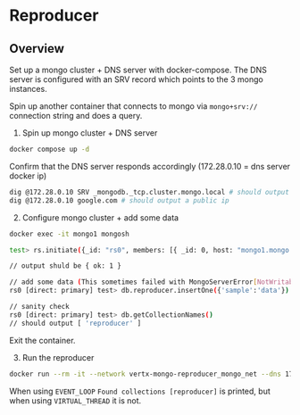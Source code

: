 # Reproducer

## Overview
Set up a mongo cluster + DNS server with docker-compose.
The DNS server is configured with an SRV record which points to the 3 mongo instances.

Spin up another container that connects to mongo via `mongo+srv://` connection string and does a query.

1. Spin up mongo cluster + DNS server
```sh
docker compose up -d
```

Confirm that the DNS server responds accordingly (172.28.0.10 = dns server docker ip)
```sh
dig @172.28.0.10 SRV _mongodb._tcp.cluster.mongo.local # should output mongo{1..3}.mongo.local
dig @172.28.0.10 google.com # should output a public ip
```

2. Configure mongo cluster + add some data
```sh
docker exec -it mongo1 mongosh

test> rs.initiate({_id: "rs0", members: [{ _id: 0, host: "mongo1.mongo.local:27017" },{ _id: 1, host: "mongo2.mongo.local:27017" },{ _id: 2, host: "mongo3.mongo.local:27017" }]})

// output shuld be { ok: 1 }

// add some data (This sometimes failed with MongoServerError[NotWritablePrimary]: not primary. If it does, just run the insert again)
rs0 [direct: primary] test> db.reproducer.insertOne({'sample':'data'})

// sanity check
rs0 [direct: primary] test> db.getCollectionNames()
// should output [ 'reproducer' ]

```
Exit the container.

3. Run the reproducer
```sh
docker run --rm -it --network vertx-mongo-reproducer_mongo_net --dns 172.28.0.10 -v ./Reproducer.java:/Reproducer.java jbangdev/jbang run /Reproducer.java
```

When using `EVENT_LOOP` `Found collections [reproducer]` is printed, but when using `VIRTUAL_THREAD` it is not.